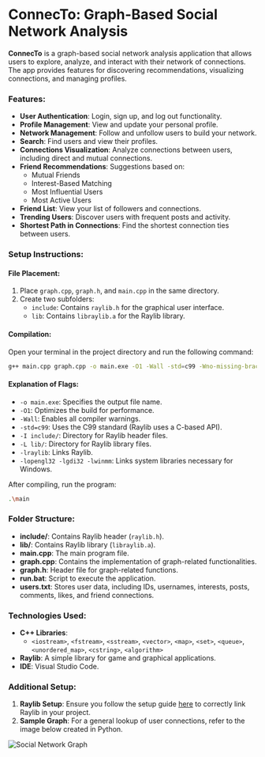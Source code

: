 # ConnecTo: Graph-Based Social Network Analysis

**ConnecTo** is a graph-based social network analysis application that allows users to explore, analyze, and interact with their network of connections. The app provides features for discovering recommendations, visualizing connections, and managing profiles.

### Features:
- **User Authentication**: Login, sign up, and log out functionality.
- **Profile Management**: View and update your personal profile.
- **Network Management**: Follow and unfollow users to build your network.
- **Search**: Find users and view their profiles.
- **Connections Visualization**: Analyze connections between users, including direct and mutual connections.
- **Friend Recommendations**: Suggestions based on:
   - Mutual Friends
   - Interest-Based Matching
   - Most Influential Users
   - Most Active Users
- **Friend List**: View your list of followers and connections.
- **Trending Users**: Discover users with frequent posts and activity.
- **Shortest Path in Connections**: Find the shortest connection ties between users.

### Setup Instructions:
#### File Placement:
1. Place `graph.cpp`, `graph.h`, and `main.cpp` in the same directory.
2. Create two subfolders:
   - `include`: Contains `raylib.h` for the graphical user interface.
   - `lib`: Contains `libraylib.a` for the Raylib library.

#### Compilation:
Open your terminal in the project directory and run the following command:

```bash
g++ main.cpp graph.cpp -o main.exe -O1 -Wall -std=c99 -Wno-missing-braces -I include/ -L lib/ -lraylib -lopengl32 -lgdi32 -lwinmm
```

#### Explanation of Flags:
- `-o main.exe`: Specifies the output file name.
- `-O1`: Optimizes the build for performance.
- `-Wall`: Enables all compiler warnings.
- `-std=c99`: Uses the C99 standard (Raylib uses a C-based API).
- `-I include/`: Directory for Raylib header files.
- `-L lib/`: Directory for Raylib library files.
- `-lraylib`: Links Raylib.
- `-lopengl32 -lgdi32 -lwinmm`: Links system libraries necessary for Windows.

After compiling, run the program:

```bash
.\main
```

### Folder Structure:
- **include/**: Contains Raylib header (`raylib.h`).
- **lib/**: Contains Raylib library (`libraylib.a`).
- **main.cpp**: The main program file.
- **graph.cpp**: Contains the implementation of graph-related functionalities.
- **graph.h**: Header file for graph-related functions.
- **run.bat**: Script to execute the application.
- **users.txt**: Stores user data, including IDs, usernames, interests, posts, comments, likes, and friend connections.

### Technologies Used:
- **C++ Libraries**:
  - `<iostream>`, `<fstream>`, `<sstream>`, `<vector>`, `<map>`, `<set>`, `<queue>`, `<unordered_map>`, `<cstring>`, `<algorithm>`
- **Raylib**: A simple library for game and graphical applications.
- **IDE**: Visual Studio Code.

### Additional Setup:
1. **Raylib Setup**: Ensure you follow the setup guide [here](https://youtu.be/HPDLTQ4J_zQ?si=lt3rLL34TPG-l6AB) to correctly link Raylib in your project.
2. **Sample Graph**: For a general lookup of user connections, refer to the image below created in Python.

![Social Network Graph](https://github.com/user-attachments/assets/793300ff-be44-4c2c-9207-21e42b38557f)
